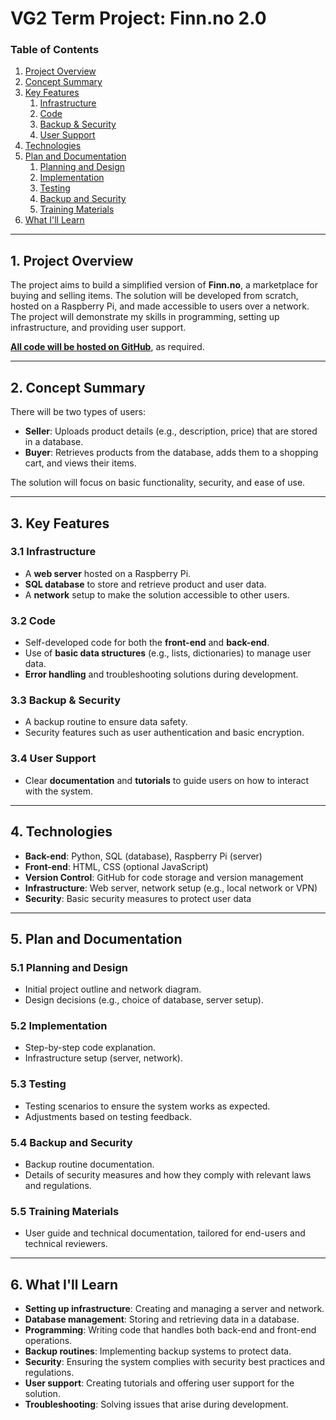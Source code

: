 # VG2 Term Project: Finn.no 2.0

### Table of Contents
1. [Project Overview](#1-project-overview)
2. [Concept Summary](#2-concept-summaryconcept-summary)
3. [Key Features](#3-key-featureskey-features)
   1. [Infrastructure](#31-infrastructure)
   2. [Code](#32-code)
   3. [Backup & Security](#33-backup--security)
   4. [User Support](#34-user-support)
4. [Technologies](#4-technologies)
5. [Plan and Documentation](#5-plan-and-documentation)
   1. [Planning and Design](#51-planning-and-design)
   2. [Implementation](#52-implementation)
   3. [Testing](#53-testing)
   4. [Backup and Security](#54-backup-and-security)
   5. [Training Materials](#55-training-materials)
6. [What I'll Learn](#6-what-ill-learn)

---

## 1. Project Overview

The project aims to build a simplified version of **Finn.no**, a marketplace for buying and selling items. The solution will be developed from scratch, hosted on a Raspberry Pi, and made accessible to users over a network. The project will demonstrate my skills in programming, setting up infrastructure, and providing user support. 

[**All code will be hosted on GitHub**](https://github.com/HenrikHaalandDev/TerminoppgaveVG2), as required.

---

## 2. Concept Summary

There will be two types of users:

- **Seller**: Uploads product details (e.g., description, price) that are stored in a database.
- **Buyer**: Retrieves products from the database, adds them to a shopping cart, and views their items.

The solution will focus on basic functionality, security, and ease of use.

---

## 3. Key Features

### 3.1 Infrastructure
- A **web server** hosted on a Raspberry Pi.
- **SQL database** to store and retrieve product and user data.
- A **network** setup to make the solution accessible to other users.

### 3.2 Code
- Self-developed code for both the **front-end** and **back-end**.
- Use of **basic data structures** (e.g., lists, dictionaries) to manage user data.
- **Error handling** and troubleshooting solutions during development.

### 3.3 Backup & Security
- A backup routine to ensure data safety.
- Security features such as user authentication and basic encryption.

### 3.4 User Support
- Clear **documentation** and **tutorials** to guide users on how to interact with the system.

---

## 4. Technologies

- **Back-end**: Python, SQL (database), Raspberry Pi (server)
- **Front-end**: HTML, CSS (optional JavaScript)
- **Version Control**: GitHub for code storage and version management
- **Infrastructure**: Web server, network setup (e.g., local network or VPN)
- **Security**: Basic security measures to protect user data

---

## 5. Plan and Documentation

### 5.1 Planning and Design
- Initial project outline and network diagram.
- Design decisions (e.g., choice of database, server setup).

### 5.2 Implementation
- Step-by-step code explanation.
- Infrastructure setup (server, network).

### 5.3 Testing
- Testing scenarios to ensure the system works as expected.
- Adjustments based on testing feedback.

### 5.4 Backup and Security
- Backup routine documentation.
- Details of security measures and how they comply with relevant laws and regulations.

### 5.5 Training Materials
- User guide and technical documentation, tailored for end-users and technical reviewers.

---

## 6. What I'll Learn

- **Setting up infrastructure**: Creating and managing a server and network.
- **Database management**: Storing and retrieving data in a database.
- **Programming**: Writing code that handles both back-end and front-end operations.
- **Backup routines**: Implementing backup systems to protect data.
- **Security**: Ensuring the system complies with security best practices and regulations.
- **User support**: Creating tutorials and offering user support for the solution.
- **Troubleshooting**: Solving issues that arise during development.